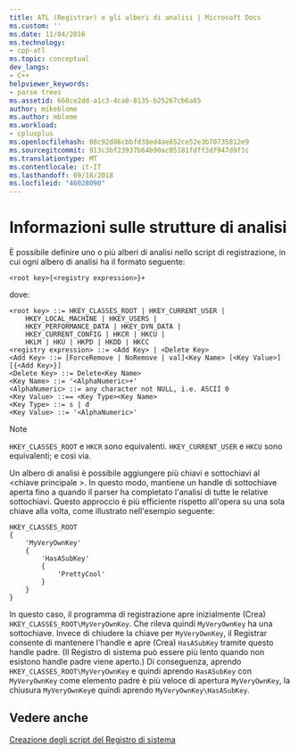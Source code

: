 ```yaml
---
title: ATL (Registrar) e gli alberi di analisi | Microsoft Docs
ms.custom: ''
ms.date: 11/04/2016
ms.technology:
- cpp-atl
ms.topic: conceptual
dev_langs:
- C++
helpviewer_keywords:
- parse trees
ms.assetid: 668ce2dd-a1c3-4ca0-8135-b25267cb6a85
author: mikeblome
ms.author: mblome
ms.workload:
- cplusplus
ms.openlocfilehash: 08c92d86cbbfd38ed4ae852ce52e3b70735812e9
ms.sourcegitcommit: 913c3bf23937b64b90ac05181fdff3df947d9f1c
ms.translationtype: MT
ms.contentlocale: it-IT
ms.lasthandoff: 09/18/2018
ms.locfileid: "46028090"
---
```

# <a name="understanding-parse-trees"></a>Informazioni sulle strutture di analisi

È possibile definire uno o più alberi di analisi nello script di registrazione, in cui ogni albero di analisi ha il formato seguente:

```
<root key>{<registry expression>}+
```

dove:

```
<root key> ::= HKEY_CLASSES_ROOT | HKEY_CURRENT_USER |  
    HKEY_LOCAL_MACHINE | HKEY_USERS |  
    HKEY_PERFORMANCE_DATA | HKEY_DYN_DATA |  
    HKEY_CURRENT_CONFIG | HKCR | HKCU |  
    HKLM | HKU | HKPD | HKDD | HKCC
<registry expression> ::= <Add Key> | <Delete Key>
<Add Key> ::= [ForceRemove | NoRemove | val]<Key Name> [<Key Value>][{<Add Key>}]
<Delete Key> ::= Delete<Key Name>
<Key Name> ::= '<AlphaNumeric>+'
<AlphaNumeric> ::= any character not NULL, i.e. ASCII 0
<Key Value> ::== <Key Type><Key Name>
<Key Type> ::= s | d
<Key Value> ::= '<AlphaNumeric>'
```

> [!NOTE]
> `HKEY_CLASSES_ROOT` e `HKCR` sono equivalenti. `HKEY_CURRENT_USER` e `HKCU` sono equivalenti; e così via.

Un albero di analisi è possibile aggiungere più chiavi e sottochiavi al \<chiave principale >. In questo modo, mantiene un handle di sottochiave aperta fino a quando il parser ha completato l'analisi di tutte le relative sottochiavi. Questo approccio è più efficiente rispetto all'opera su una sola chiave alla volta, come illustrato nell'esempio seguente:

```
HKEY_CLASSES_ROOT
{  
    'MyVeryOwnKey'  
    {  
        'HasASubKey'  
        {  
            'PrettyCool'  
        }  
    }
}
```

In questo caso, il programma di registrazione apre inizialmente (Crea) `HKEY_CLASSES_ROOT\MyVeryOwnKey`. Che rileva quindi `MyVeryOwnKey` ha una sottochiave. Invece di chiudere la chiave per `MyVeryOwnKey`, il Registrar consente di mantenere l'handle e apre (Crea) `HasASubKey` tramite questo handle padre. (Il Registro di sistema può essere più lento quando non esistono handle padre viene aperto.) Di conseguenza, aprendo `HKEY_CLASSES_ROOT\MyVeryOwnKey` e quindi aprendo `HasASubKey` con `MyVeryOwnKey` come elemento padre è più veloce di apertura `MyVeryOwnKey`, la chiusura `MyVeryOwnKey`e quindi aprendo `MyVeryOwnKey\HasASubKey`.

## <a name="see-also"></a>Vedere anche

[Creazione degli script del Registro di sistema](../atl/creating-registrar-scripts.md)

